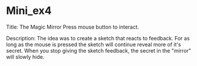 # Mini_ex4

Title: The Magic Mirror
Press mouse button to interact.

Description: The idea was to create a sketch that reacts to feedback. For as long as the mouse is pressed the sketch will continue reveal more of it's secret. When you stop giving the sketch feedback, the secret in the "mirror" will slowly hide. 
